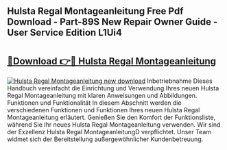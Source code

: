 ## Hulsta Regal Montageanleitung Free Pdf Download - Part-89S New Repair Owner Guide - User Service Edition L1Ui4

# <h2><a href="http://df8arte.blite.top/?on=Hulsta+Regal+Montageanleitung">🔗Download 👉🔴 Hulsta Regal Montageanleitung</a></h2>

[![Hulsta Regal Montageanleitung new download](https://i.imgur.com/lujVjoI.png)](http://df8arte.blite.top/?on=Hulsta+Regal+Montageanleitung)
Inbetriebnahme Dieses Handbuch vereinfacht die Einrichtung und Verwendung Ihres neuen Hulsta Regal Montageanleitung mit klaren Anweisungen und Abbildungen. Funktionen und Funktionalität In diesem Abschnitt werden die verschiedenen Funktionen und Funktionen Ihres neuen Hulsta Regal Montageanleitung erläutert. Genießen Sie den Komfort der Funktionsliste, während Sie Ihr neues Hulsta Regal Montageanleitung verwenden. Wir sind der Exzellenz Hulsta Regal MontageanleitungD verpflichtet. Unser Team widmet sich der Bereitstellung außergewöhnlicher Kundenbetreuung.
